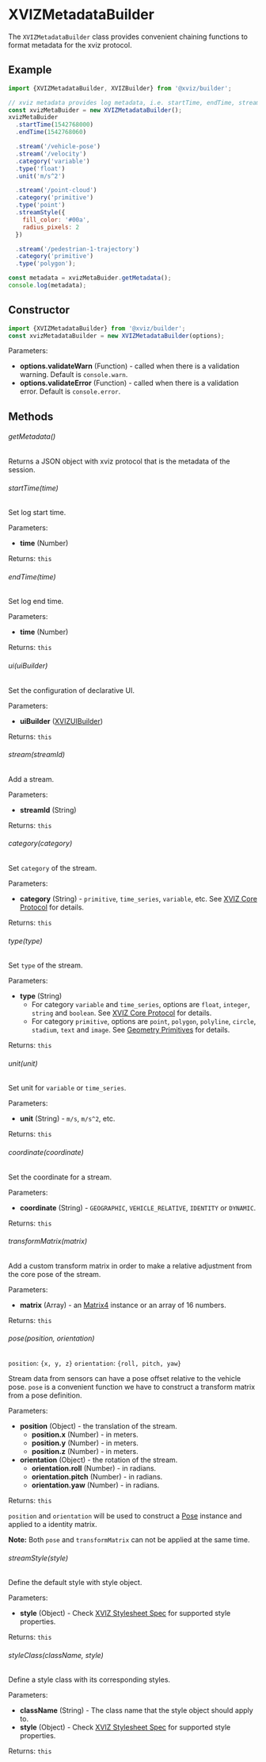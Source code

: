 # XVIZMetadataBuilder

The `XVIZMetadataBuilder` class provides convenient chaining functions to format metadata for the
xviz protocol.

## Example

```js
import {XVIZMetadataBuilder, XVIZBuilder} from '@xviz/builder';

// xviz metadata provides log metadata, i.e. startTime, endTime, streams, styles,
const xvizMetaBuider = new XVIZMetadataBuilder();
xvizMetaBuider
  .startTime(1542768000)
  .endTime(1542768060)

  .stream('/vehicle-pose')
  .stream('/velocity')
  .category('variable')
  .type('float')
  .unit('m/s^2')

  .stream('/point-cloud')
  .category('primitive')
  .type('point')
  .streamStyle({
    fill_color: '#00a',
    radius_pixels: 2
  })

  .stream('/pedestrian-1-trajectory')
  .category('primitive')
  .type('polygon');

const metadata = xvizMetaBuider.getMetadata();
console.log(metadata);
```

## Constructor

```js
import {XVIZMetadataBuilder} from '@xviz/builder';
const xvizMetadataBuilder = new XVIZMetadataBuilder(options);
```

Parameters:

- **options.validateWarn** (Function) - called when there is a validation warning. Default is
  `console.warn`.
- **options.validateError** (Function) - called when there is a validation error. Default is
  `console.error`.

## Methods

###### getMetadata()

Returns a JSON object with xviz protocol that is the metadata of the session.

###### startTime(time)

Set log start time.

Parameters:

- **time** (Number)

Returns: `this`

###### endTime(time)

Set log end time.

Parameters:

- **time** (Number)

Returns: `this`

###### ui(uiBuilder)

Set the configuration of declarative UI.

Parameters:

- **uiBuilder** ([XVIZUIBuilder](/docs/api-reference/xivz-ui-builder.md))

Returns: `this`

###### stream(streamId)

Add a stream.

Parameters:

- **streamId** (String)

Returns: `this`

###### category(category)

Set `category` of the stream.

Parameters:

- **category** (String) - `primitive`, `time_series`, `variable`, etc. See
  [XVIZ Core Protocol](/docs/protocol-schema/core-protocol.md) for details.

Returns: `this`

###### type(type)

Set `type` of the stream.

Parameters:

- **type** (String)
  - For category `variable` and `time_series`, options are `float`, `integer`, `string` and
    `boolean`. See [XVIZ Core Protocol](/docs/protocol-schema/core-protocol.md) for details.
  - For category `primitive`, options are `point`, `polygon`, `polyline`, `circle`, `stadium`,
    `text` and `image`. See [Geometry Primitives](/docs/protocol-schema/geometry-primitives.md) for
    details.

Returns: `this`

###### unit(unit)

Set unit for `variable` or `time_series`.

Parameters:

- **unit** (String) - `m/s`, `m/s^2`, etc.

Returns: `this`

###### coordinate(coordinate)

Set the coordinate for a stream.

Parameters:

- **coordinate** (String) - `GEOGRAPHIC`, `VEHICLE_RELATIVE`, `IDENTITY` or `DYNAMIC`.

Returns: `this`

###### transformMatrix(matrix)

Add a custom transform matrix in order to make a relative adjustment from the core pose of the
stream.

Parameters:

- **matrix** (Array) - an
  [Matrix4](https://github.com/uber-web/math.gl/blob/master/docs/api-reference/matrix4.md) instance
  or an array of 16 numbers.

Returns: `this`

###### pose(position, orientation)

`position`: `{x, y, z}` `orientation`: `{roll, pitch, yaw}`

Stream data from sensors can have a pose offset relative to the vehicle pose. `pose` is a convenient
function we have to construct a transform matrix from a pose definition.

Parameters:

- **position** (Object) - the translation of the stream.
  - **position.x** (Number) - in meters.
  - **position.y** (Number) - in meters.
  - **position.z** (Number) - in meters.
- **orientation** (Object) - the rotation of the stream.
  - **orientation.roll** (Number) - in radians.
  - **orientation.pitch** (Number) - in radians.
  - **orientation.yaw** (Number) - in radians.

Returns: `this`

`position` and `orientation` will be used to construct a
[Pose](https://github.com/uber-web/math.gl/blob/master/src/pose.js) instance and applied to a
identity matrix.

**Note:** Both `pose` and `transformMatrix` can not be applied at the same time.

###### streamStyle(style)

Define the default style with style object.

Parameters:

- **style** (Object) - Check [XVIZ Stylesheet Spec](/docs/protocol-schema/style-specification.md)
  for supported style properties.

Returns: `this`

###### styleClass(className, style)

Define a style class with its corresponding styles.

Parameters:

- **className** (String) - The class name that the style object should apply to.
- **style** (Object) - Check [XVIZ Stylesheet Spec](/docs/protocol-schema/style-specification.md)
  for supported style properties.

Returns: `this`
